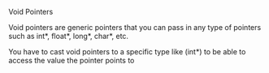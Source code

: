 Void Pointers

Void pointers are generic pointers that you can pass in any type of pointers such as int*, float*, long*, char*, etc.

You have to cast void pointers to a specific type like (int*) to be able to access the value the pointer points to